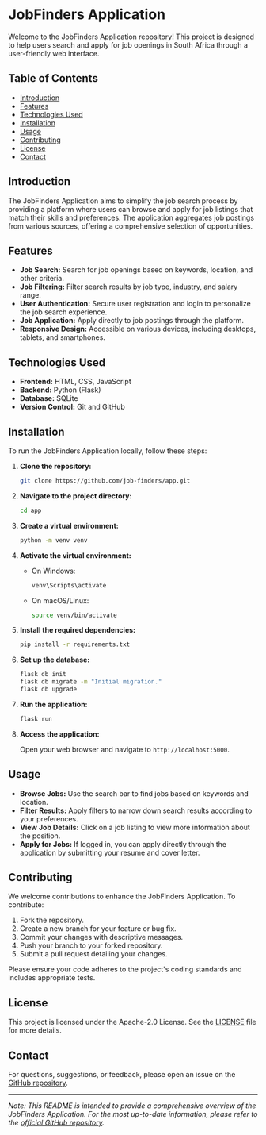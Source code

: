# JobFinders Application

Welcome to the JobFinders Application repository! This project is designed to help users search and apply for job openings in South Africa through a user-friendly web interface.

## Table of Contents

- [Introduction](#introduction)
- [Features](#features)
- [Technologies Used](#technologies-used)
- [Installation](#installation)
- [Usage](#usage)
- [Contributing](#contributing)
- [License](#license)
- [Contact](#contact)

## Introduction

The JobFinders Application aims to simplify the job search process by providing a platform where users can browse and apply for job listings that match their skills and preferences. The application aggregates job postings from various sources, offering a comprehensive selection of opportunities.

## Features

- **Job Search:** Search for job openings based on keywords, location, and other criteria.
- **Job Filtering:** Filter search results by job type, industry, and salary range.
- **User Authentication:** Secure user registration and login to personalize the job search experience.
- **Job Application:** Apply directly to job postings through the platform.
- **Responsive Design:** Accessible on various devices, including desktops, tablets, and smartphones.

## Technologies Used

- **Frontend:** HTML, CSS, JavaScript
- **Backend:** Python (Flask)
- **Database:** SQLite
- **Version Control:** Git and GitHub

## Installation

To run the JobFinders Application locally, follow these steps:

1. **Clone the repository:**

   ```bash
   git clone https://github.com/job-finders/app.git
   ```

2. **Navigate to the project directory:**

   ```bash
   cd app
   ```

3. **Create a virtual environment:**

   ```bash
   python -m venv venv
   ```

4. **Activate the virtual environment:**

   - On Windows:

     ```bash
     venv\Scripts\activate
     ```

   - On macOS/Linux:

     ```bash
     source venv/bin/activate
     ```

5. **Install the required dependencies:**

   ```bash
   pip install -r requirements.txt
   ```

6. **Set up the database:**

   ```bash
   flask db init
   flask db migrate -m "Initial migration."
   flask db upgrade
   ```

7. **Run the application:**

   ```bash
   flask run
   ```

8. **Access the application:**

   Open your web browser and navigate to `http://localhost:5000`.

## Usage

- **Browse Jobs:** Use the search bar to find jobs based on keywords and location.
- **Filter Results:** Apply filters to narrow down search results according to your preferences.
- **View Job Details:** Click on a job listing to view more information about the position.
- **Apply for Jobs:** If logged in, you can apply directly through the application by submitting your resume and cover letter.

## Contributing

We welcome contributions to enhance the JobFinders Application. To contribute:

1. Fork the repository.
2. Create a new branch for your feature or bug fix.
3. Commit your changes with descriptive messages.
4. Push your branch to your forked repository.
5. Submit a pull request detailing your changes.

Please ensure your code adheres to the project's coding standards and includes appropriate tests.

## License

This project is licensed under the Apache-2.0 License. See the [LICENSE](LICENSE) file for more details.

## Contact

For questions, suggestions, or feedback, please open an issue on the [GitHub repository](https://github.com/job-finders/app/issues).

---

*Note: This README is intended to provide a comprehensive overview of the JobFinders Application. For the most up-to-date information, please refer to the [official GitHub repository](https://github.com/job-finders/app).* 

